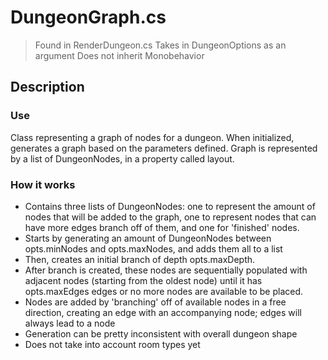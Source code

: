 # DungeonGraph.cs
> Found in RenderDungeon.cs
> Takes in DungeonOptions as an argument
> Does not inherit Monobehavior

## Description
### Use
Class representing a graph of nodes for a dungeon. When initialized, generates a graph based on the parameters defined. Graph is represented by a list of DungeonNodes, in a property called layout.
### How it works
- Contains three lists of DungeonNodes: one to represent the amount of nodes that will be added to the graph, one to represent nodes that can have more edges branch off of them, and one for 'finished' nodes.
- Starts by generating an amount of DungeonNodes between opts.minNodes and opts.maxNodes, and adds them all to a list
- Then, creates an initial branch of depth opts.maxDepth.
- After branch is created, these nodes are sequentially populated with adjacent nodes (starting from the oldest node) until it has opts.maxEdges edges or no more nodes are available to be placed.
- Nodes are added by 'branching' off of available nodes in a free direction, creating an edge with an accompanying node; edges will always lead to a node
- Generation can be pretty inconsistent with overall dungeon shape
- Does not take into account room types yet